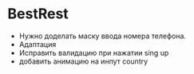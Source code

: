 # BestRest

- Нужно доделать маску ввода номера телефона.
- Адаптация
- Исправить валидацию при нажатии sing up
- добавить анимацию на инпут country

